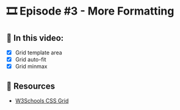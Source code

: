 # 🎞️ Episode #3 - More Formatting

## 📝 In this video:
- [x] Grid template area
- [x] Grid auto-fit
- [x] Grid minmax

## 🔗 Resources
- [W3Schools CSS Grid](https://www.w3schools.com/css/css_grid.asp)
